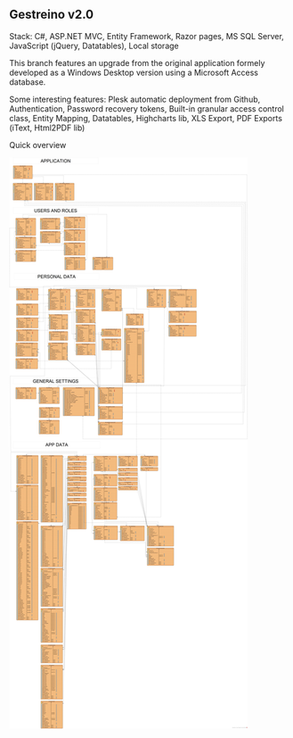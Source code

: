 ## Gestreino v2.0

Stack: C#, ASP.NET MVC, Entity Framework, Razor pages, MS SQL Server, JavaScript (jQuery, Datatables), Local storage

This branch features an upgrade from the original application formely developed as a Windows Desktop version using a Microsoft Access database.

Some interesting features: Plesk automatic deployment from Github, Authentication, Password recovery tokens, Built-in granular access control class, Entity Mapping, Datatables, Highcharts lib, XLS Export, PDF Exports (iText, Html2PDF lib)

Quick overview

<img src="https://github.com/heraldosonhi/Gestreino/blob/master/Gestreino/GestreinoERD.jpg">
